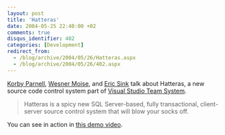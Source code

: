 ```yaml
---
layout: post
title: 'Hatteras'
date: 2004-05-25 22:40:00 +02
comments: true
disqus_identifier: 402
categories: [Development]
redirect_from:
  - /blog/archive/2004/05/26/Hatteras.aspx
  - /blog/archive/2004/05/26/402.aspx
---
```


[Korby Parnell](http://weblogs.asp.net/korbyp/archive/2004/05/24/140550.aspx), [Wesner Moise](http://wesnerm.blogs.com/net_undocumented/2004/05/microsoft_squas.html), and [Eric Sink](http://software.ericsink.com/20040524.html#10169) talk about Hatteras, a new source code control system part of [Visual Studio Team System](http://msdn.microsoft.com/vstudio/teamsystem/default.aspx).

> Hatteras is a spicy new SQL Server-based, fully transactional, client-server source control system that will blow your socks off.

You can see in action in [this demo video](http://www.microsoft.com/downloads/details.aspx?FamilyId=B14A5274-DDFD-4333-94CC-17E63138C25A).

